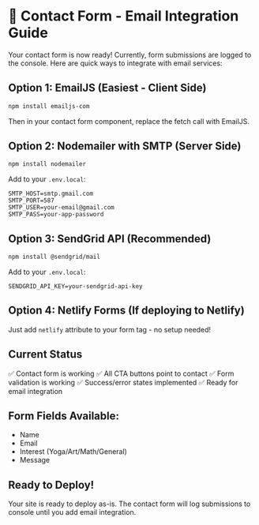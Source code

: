 # 📧 Contact Form - Email Integration Guide

Your contact form is now ready! Currently, form submissions are logged to the console. Here are quick ways to integrate with email services:

## Option 1: EmailJS (Easiest - Client Side)
```bash
npm install emailjs-com
```
Then in your contact form component, replace the fetch call with EmailJS.

## Option 2: Nodemailer with SMTP (Server Side)
```bash
npm install nodemailer
```
Add to your `.env.local`:
```
SMTP_HOST=smtp.gmail.com
SMTP_PORT=587
SMTP_USER=your-email@gmail.com
SMTP_PASS=your-app-password
```

## Option 3: SendGrid API (Recommended)
```bash
npm install @sendgrid/mail
```
Add to your `.env.local`:
```
SENDGRID_API_KEY=your-sendgrid-api-key
```

## Option 4: Netlify Forms (If deploying to Netlify)
Just add `netlify` attribute to your form tag - no setup needed!

## Current Status
✅ Contact form is working
✅ All CTA buttons point to contact
✅ Form validation is working
✅ Success/error states implemented
✅ Ready for email integration

## Form Fields Available:
- Name
- Email  
- Interest (Yoga/Art/Math/General)
- Message

## Ready to Deploy!
Your site is ready to deploy as-is. The contact form will log submissions to console until you add email integration.
